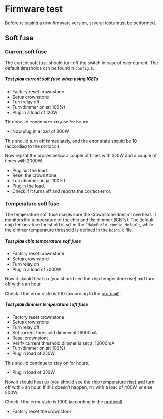 # Firmware test

Before releasing a new firmware version, several tests must be performed.

## Soft fuse

### Current soft fuse

The current soft fuse should turn off the switch in case of over current. The default thresholds can be found in `Config.h`.

##### Test plan current soft fuse when using IGBTs

- Factory reset crownstone
- Setup crownstone
- Turn relay off
- Turn dimmer on (at 100%)
- Plug in a load of 120W

This should continue to stay on for hours.

- Now plug in a load of 300W

This should turn off immediately, and the error state should be 10 (according to the [protocol](PROTOCOL.md#state_error_bitmask)).

Now repeat the proces below a couple of times with 300W and a couple of times with 2000W.

- Plug out the load.
- Reset the crownstone.
- Turn dimmer on (at 100%)
- Plug in the load.
- Check if it turns off and reports the correct error.

### Temperature soft fuse

The temperature soft fuse makes sure the Crownstone doesn't overheat. It monitors the temperature of the chip and the dimmer (IGBTs).
The default chip temperature threshold is set in the `CMakeBuild.config.default`, while the dimmer temperature threshold is defined in the `board.c` file.

##### Test plan chip temperature soft fuse

- Factory reset crownstone
- Setup crownstone
- Turn relay on
- Plug in a load of 3000W

Now it should heat up (you should see the chip temperature rise) and turn off within an hour.

Check if the error state is 100 (according to the [protocol](PROTOCOL.md#state_error_bitmask)).


##### Test plan dimmer temperature soft fuse

- Factory reset crownstone
- Setup crownstone
- Turn relay off
- Set current threshold dimmer at 16000mA
- Reset crownstone
- Verify current threshold dimmer is set at 16000mA
- Turn dimmer on (at 100%)
- Plug in load of 200W

This should continue to stay on for hours.

- Plug in load of 300W

Now it should heat up (you should see the chip temperature rise) and turn off within an hour. If this doesn't happen, try with a load of 400W, or else 500W.

Check if the error state is 1000 (according to the [protocol](PROTOCOL.md#state_error_bitmask)).

- Factory reset the crownstone.

